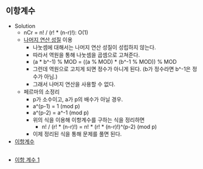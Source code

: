 ## 이항계수

- Solution
  - nCr = n! / (r! * (n-r)!): O(1)
  - [나머지 연산 성질](https://github.com/tula3and/til/blob/master/Mathematics/Discrete-mathematics.md#%EC%A6%9D%EB%AA%85) 이용
    - 나눗셈에 대해서는 나머지 연산 성질이 성립하지 않는다.
    - 따라서 역원을 통해 나눗셈을 곱셈으로 고쳐준다.
    - (a * b^-1) % MOD = ((a % MOD) * (b^-1 % MOD)) % MOD
    - 그런데 역원으로 고치게 되면 정수가 아니게 된다. (b가 정수라면 b^-1은 정수가 아님.)
    - 그래서 나머지 연산을 사용할 수 없다.
  - 페르마의 소정리
    - p가 소수이고, a가 p의 배수가 아닐 경우.
    - a^(p-1) = 1 (mod p)
    - a^(p-2) = a^-1 (mod p)
    - 위의 식을 이용해 이항계수를 구하는 식을 정리하면
      - n! / (r! * (n-r)!) = n! * (r! * (n-r)!)^(p-2) (mod p)
    - 이제 정리된 식을 통해 문제를 풀면 된다.
- [이항계수](https://www.acmicpc.net/problem/3651)
  ```c
  
  ```
- [이항 계수 1](https://www.acmicpc.net/problem/11050)

